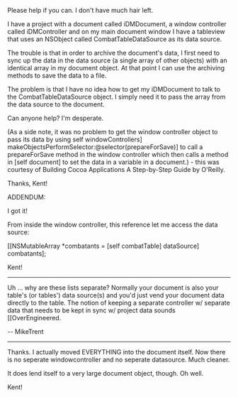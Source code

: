 Please help if you can. I don't have much hair left.

I have a project with a document called iDMDocument, a window controller called iDMController and on my main document window I have a tableview that uses an NSObject called CombatTableDataSource as its data source.

The trouble is that in order to archive the document's data, I first need to sync up the data in the data source (a single array of other objects) with an identical array in my document object. At that point I can use the archiving methods to save the data to a file.

The problem is that I have no idea how to get my iDMDocument to talk to the CombatTableDataSource object. I simply need it to pass the array from the data source to the document.

Can anyone help? I'm desperate.


(As a side note, it was no problem to get the window controller object to pass its data by using self windowControllers] makeObjectsPerformSelector:@selector(prepareForSave)] to call a prepareForSave method in the window controller which then calls a method in [self document] to set the data in a variable in a document.) - this was courtesy of Building Cocoa Applications A Step-by-Step Guide by O'Reilly.


Thanks,
Kent!


ADDENDUM:

I got it!

From inside the window controller, this reference let me access the data source:

[[NSMutableArray *combatants = [self combatTable] dataSource] combatants];

Kent!

----

Uh ... why are these lists separate? Normally your document is also your table's (or tables') data source(s) and you'd just vend your document data directly to the table. The notion of keeping a separate controller w/ separate data that needs to be kept in sync w/ project data sounds [[OverEngineered. 

-- MikeTrent

----

Thanks.  I actually moved EVERYTHING into the document itself.  Now there is no seperate windowcontroller and no seperate datasource.  Much cleaner.

It does lend itself to a very large document object, though.  Oh well.

Kent!
